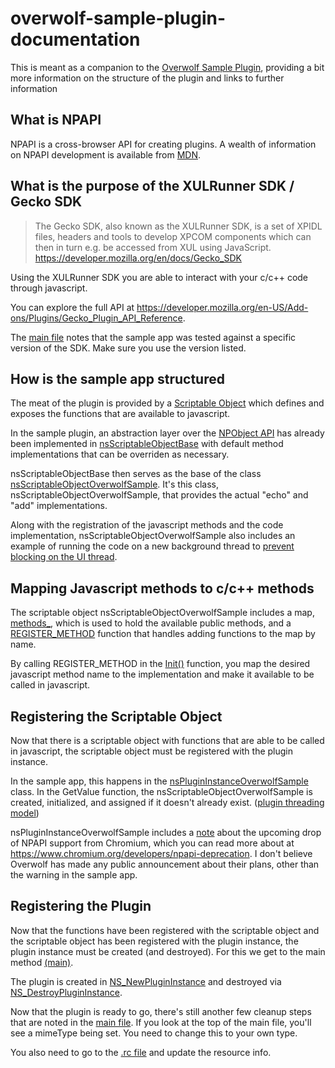 # overwolf-sample-plugin-documentation
This is meant as a companion to the [Overwolf Sample Plugin](https://github.com/overwolf/overwolf-sample-plugin), providing a bit more information on the structure of the plugin and links to further information

What is NPAPI
-------------
NPAPI is a cross-browser API for creating plugins. A wealth of information on NPAPI development is available from [MDN](https://developer.mozilla.org/en-US/Add-ons/Plugins).

What is the purpose of the XULRunner SDK / Gecko SDK
----------------------------------------------------
>The Gecko SDK, also known as the XULRunner SDK, is a set of XPIDL files, headers and tools to develop XPCOM components which can then in turn e.g. be accessed from XUL using JavaScript. https://developer.mozilla.org/en/docs/Gecko_SDK

Using the XULRunner SDK you are able to interact with your c/c++ code through javascript.

You can explore the full API at https://developer.mozilla.org/en-US/Add-ons/Plugins/Gecko_Plugin_API_Reference.

The [main file](https://github.com/overwolf/overwolf-sample-plugin/blob/master/npOverwolfSamplePlugin/main.cpp#L9) notes that the sample app was tested against a specific version of the SDK. Make sure you use the version listed. 

How is the sample app structured
--------------------------------
The meat of the plugin is provided by a [Scriptable Object](https://developer.mozilla.org/en-US/Add-ons/Plugins/Gecko_Plugin_API_Reference/Scripting_plugins) which defines and exposes the functions that are available to javascript.

In the sample plugin, an abstraction layer over the [NPObject API](https://developer.mozilla.org/en/docs/NPObject) has already been implemented in [nsScriptableObjectBase](https://github.com/overwolf/overwolf-sample-plugin/blob/master/npOverwolfSamplePlugin/nsScriptableObjectBase.cpp) with default method implementations that can be overriden as necessary.

nsScriptableObjectBase then serves as the base of the class [nsScriptableObjectOverwolfSample](https://github.com/overwolf/overwolf-sample-plugin/blob/master/npOverwolfSamplePlugin/nsPluginInstanceOverwolfSample.cpp). It's this class, nsScriptableObjectOverwolfSample, that provides the actual "echo" and "add" implementations.

Along with the registration of the javascript methods and the code implementation, nsScriptableObjectOverwolfSample also includes an example of running the code on a new background thread to [prevent blocking on the UI thread](https://msdn.microsoft.com/en-us/magazine/ee309514.aspx).

Mapping Javascript methods to c/c++ methods
-------------------------------------------
The scriptable object nsScriptableObjectOverwolfSample includes a map, [methods_](https://github.com/overwolf/overwolf-sample-plugin/blob/master/npOverwolfSamplePlugin/nsScriptableObjectOverwolfSample.h#L81), which is used to hold the available public methods, and a [REGISTER_METHOD](https://github.com/overwolf/overwolf-sample-plugin/blob/master/npOverwolfSamplePlugin/nsScriptableObjectOverwolfSample.cpp#L8) function that handles adding functions to the map by name.

By calling REGISTER_METHOD in the [Init()](https://github.com/overwolf/overwolf-sample-plugin/blob/master/npOverwolfSamplePlugin/nsScriptableObjectOverwolfSample.cpp#L28) function, you map the desired javascript method name to the implementation and make it available to be called in javascript.

Registering the Scriptable Object
---------------------------------
Now that there is a scriptable object with functions that are able to be called in javascript, the scriptable object must be registered with the plugin instance.

In the sample app, this happens in the [nsPluginInstanceOverwolfSample](https://github.com/overwolf/overwolf-sample-plugin/blob/master/npOverwolfSamplePlugin/nsPluginInstanceOverwolfSample.cpp) class. In the GetValue function, the nsScriptableObjectOverwolfSample is created, initialized, and assigned if it doesn't already exist. ([plugin threading model](https://developer.mozilla.org/en-US/Add-ons/Plugins/Gecko_Plugin_API_Reference/Scripting_plugins#Threading_model))

nsPluginInstanceOverwolfSample includes a [note](https://github.com/overwolf/overwolf-sample-plugin/blob/master/npOverwolfSamplePlugin/nsPluginInstanceOverwolfSample.cpp#L36) about the upcoming drop of NPAPI support from Chromium, which you can read more about at https://www.chromium.org/developers/npapi-deprecation. I don't believe Overwolf has made any public announcement about their plans, other than the warning in the sample app.

Registering the Plugin
----------------------
Now that the functions have been registered with the scriptable object and the scriptable object has been registered with the plugin instance, the plugin instance must be created (and destroyed). For this we get to the main method [(main)](https://github.com/overwolf/overwolf-sample-plugin/blob/master/npOverwolfSamplePlugin/main.cpp).

The plugin is created in [NS_NewPluginInstance](https://github.com/overwolf/overwolf-sample-plugin/blob/master/npOverwolfSamplePlugin/main.cpp#L79) and destroyed via [NS_DestroyPluginInstance](https://github.com/overwolf/overwolf-sample-plugin/blob/master/npOverwolfSamplePlugin/main.cpp#L92).

Now that the plugin is ready to go, there's still another few cleanup steps that are noted in the [main file](https://github.com/overwolf/overwolf-sample-plugin/blob/master/npOverwolfSamplePlugin/main.cpp#L9). If you look at the top of the main file, you'll see a mimeType being set. You need to change this to your own type.

You also need to go to the [.rc file](https://github.com/overwolf/overwolf-sample-plugin/blob/master/npOverwolfSamplePlugin/npOverwolfSamplePlugin.rc) and update the resource info.
